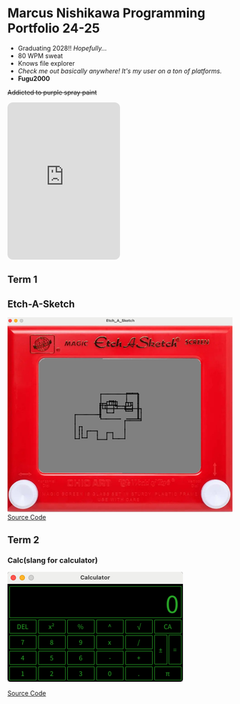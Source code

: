 # Marcus Nishikawa Programming Portfolio 24-25
* Graduating 2028!! <i>Hopefully...</i>
* 80 WPM sweat
* Knows file explorer
* *Check me out basically anywhere! It's my user on a ton of platforms.*
* **Fugu2000**

~~Addicted to purple spray paint~~
  


<iframe style="border-radius:12px" src="https://open.spotify.com/embed/playlist/4t6EMcoNSYiU61D8kCJQVI?utm_source=generator" width="50%" height="352" frameBorder="0" allowfullscreen="" allow="autoplay; clipboard-write; encrypted-media; fullscreen; picture-in-picture" loading="lazy"></iframe>







## Term 1

## Etch-A-Sketch
![Running App](https://github.com/fugu2000/programmingportfolio-wow/blob/fugu2000-patch-1/images/GAHAHHAHAHAHAHAH.png)
[Source Code](https://github.com/fugu2000/programmingportfolio-wow/tree/fugu2000-patch-1/src/term1/Etch_A_Sketch)




## Term 2

### Calc(slang for calculator)
![Running App](https://github.com/fugu2000/programmingportfolio-wow/blob/fugu2000-patch-1/images/CALC.png)

[Source Code](https://github.com/fugu2000/programmingportfolio-wow/edit/fugu2000-patch-1/src/term2/Calculator/Calculator.pde)
